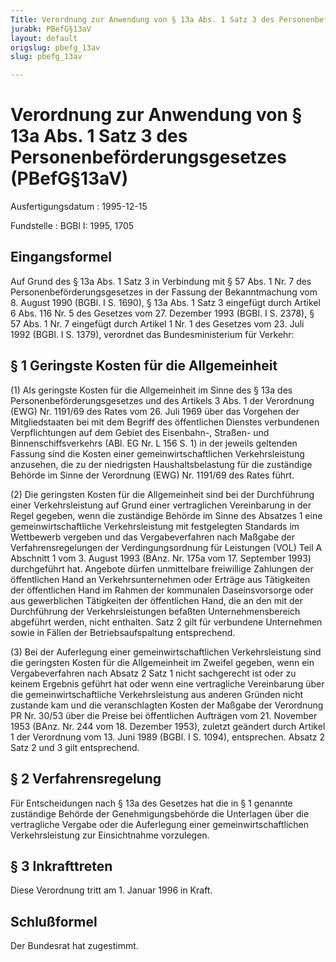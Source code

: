 ```yaml
---
Title: Verordnung zur Anwendung von § 13a Abs. 1 Satz 3 des Personenbeförderungsgesetzes
jurabk: PBefG§13aV
layout: default
origslug: pbefg_13av
slug: pbefg_13av

---
```


# Verordnung zur Anwendung von § 13a Abs. 1 Satz 3 des Personenbeförderungsgesetzes (PBefG§13aV)

Ausfertigungsdatum
:   1995-12-15

Fundstelle
:   BGBl I: 1995, 1705

## Eingangsformel

Auf Grund des § 13a Abs. 1 Satz 3 in Verbindung mit § 57 Abs. 1 Nr. 7
des Personenbeförderungsgesetzes in der Fassung der Bekanntmachung vom
8\. August 1990 (BGBl. I S. 1690), § 13a Abs. 1 Satz 3 eingefügt durch
Artikel 6 Abs. 116 Nr. 5 des Gesetzes vom 27. Dezember 1993 (BGBl. I
S. 2378), § 57 Abs. 1 Nr. 7 eingefügt durch Artikel 1 Nr. 1 des
Gesetzes vom 23. Juli 1992 (BGBl. I S. 1379), verordnet das
Bundesministerium für Verkehr:

## § 1 Geringste Kosten für die Allgemeinheit

(1) Als geringste Kosten für die Allgemeinheit im Sinne des § 13a des
Personenbeförderungsgesetzes und des Artikels 3 Abs. 1 der Verordnung
(EWG) Nr. 1191/69 des Rates vom 26. Juli 1969 über das Vorgehen der
Mitgliedstaaten bei mit dem Begriff des öffentlichen Dienstes
verbundenen Verpflichtungen auf dem Gebiet des Eisenbahn-, Straßen-
und Binnenschiffsverkehrs (ABl. EG Nr. L 156 S. 1) in der jeweils
geltenden Fassung sind die Kosten einer gemeinwirtschaftlichen
Verkehrsleistung anzusehen, die zu der niedrigsten Haushaltsbelastung
für die zuständige Behörde im Sinne der Verordnung (EWG) Nr. 1191/69
des Rates führt.

(2) Die geringsten Kosten für die Allgemeinheit sind bei der
Durchführung einer Verkehrsleistung auf Grund einer vertraglichen
Vereinbarung in der Regel gegeben, wenn die zuständige Behörde im
Sinne des Absatzes 1 eine gemeinwirtschaftliche Verkehrsleistung mit
festgelegten Standards im Wettbewerb vergeben und das Vergabeverfahren
nach Maßgabe der Verfahrensregelungen der Verdingungsordnung für
Leistungen (VOL) Teil A Abschnitt 1 vom 3. August 1993 (BAnz. Nr. 175a
vom 17. September 1993) durchgeführt hat. Angebote dürfen unmittelbare
freiwillige Zahlungen der öffentlichen Hand an Verkehrsunternehmen
oder Erträge aus Tätigkeiten der öffentlichen Hand im Rahmen der
kommunalen Daseinsvorsorge oder aus gewerblichen Tätigkeiten der
öffentlichen Hand, die an den mit der Durchführung der
Verkehrsleistungen befaßten Unternehmensbereich abgeführt werden,
nicht enthalten. Satz 2 gilt für verbundene Unternehmen sowie in
Fällen der Betriebsaufspaltung entsprechend.

(3) Bei der Auferlegung einer gemeinwirtschaftlichen Verkehrsleistung
sind die geringsten Kosten für die Allgemeinheit im Zweifel gegeben,
wenn ein Vergabeverfahren nach Absatz 2 Satz 1 nicht sachgerecht ist
oder zu keinem Ergebnis geführt hat oder wenn eine vertragliche
Vereinbarung über die gemeinwirtschaftliche Verkehrsleistung aus
anderen Gründen nicht zustande kam und die veranschlagten Kosten der
Maßgabe der Verordnung PR Nr. 30/53 über die Preise bei öffentlichen
Aufträgen vom 21. November 1953 (BAnz. Nr. 244 vom 18. Dezember 1953),
zuletzt geändert durch Artikel 1 der Verordnung  vom 13. Juni 1989
(BGBl. I S. 1094), entsprechen. Absatz 2 Satz 2 und 3 gilt
entsprechend.

## § 2 Verfahrensregelung

Für Entscheidungen nach § 13a des Gesetzes hat die in § 1 genannte
zuständige Behörde der Genehmigungsbehörde die Unterlagen über die
vertragliche Vergabe oder die Auferlegung einer gemeinwirtschaftlichen
Verkehrsleistung zur Einsichtnahme vorzulegen.

## § 3 Inkrafttreten

Diese Verordnung tritt am 1. Januar 1996 in Kraft.

## Schlußformel

Der Bundesrat hat zugestimmt.

